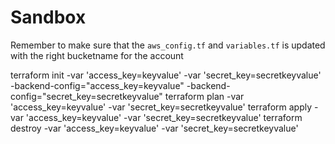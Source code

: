 # Sandbox


Remember to make sure that the `aws_config.tf` and `variables.tf` is updated with the right bucketname for the account

terraform init  -var 'access_key=keyvalue' -var 'secret_key=secretkeyvalue' -backend-config="access_key=keyvalue" -backend-config="secret_key=secretkeyvalue"
terraform plan  -var 'access_key=keyvalue' -var 'secret_key=secretkeyvalue' 
terraform apply  -var 'access_key=keyvalue' -var 'secret_key=secretkeyvalue' 
terraform destroy -var 'access_key=keyvalue' -var 'secret_key=secretkeyvalue'